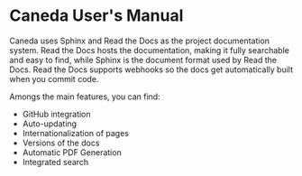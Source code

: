 Caneda User's Manual
====================

Caneda uses Sphinx and Read the Docs as the project documentation system. Read the Docs hosts the documentation, making it fully searchable and easy to find, while Sphinx is the document format used by Read the Docs. Read the Docs supports webhooks so the docs get automatically built when you commit code.

Amongs the main features, you can find: 
  * GitHub integration
  * Auto-updating
  * Internationalization of pages
  * Versions of the docs
  * Automatic PDF Generation
  * Integrated search